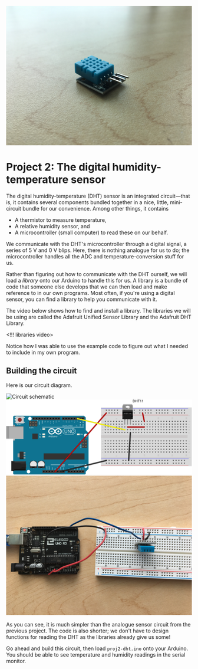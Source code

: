 ![A DHT](images/dht-photo.JPG)

# Project 2: The digital humidity-temperature sensor

The digital humidity-temperature (DHT) sensor is an integrated circuit—that is, it contains several components bundled together in a nice, little, mini-circuit bundle for our convenience. Among other things, it contains

* A thermistor to measure temperature,
* A relative humidity sensor, and
* A microcontroller (small computer) to read these on our behalf.

We communicate with the DHT's microcontroller through a digital signal, a series of 5 V and 0 V blips. Here, there is nothing analogue for us to do; the microcontroller handles all the ADC and temperature-conversion stuff for us.

Rather than figuring out how to communicate with the DHT ourself, we will load a *library* onto our Arduino to handle this for us. A library is a bundle of code that someone else develops that we can then load and make reference to in our own programs. Most often, if you're using a digital sensor, you can find a library to help you communicate with it.

The video below shows how to find and install a library. The libraries we will be using are called the Adafruit Unified Sensor Library and the Adafruit DHT Library.

<!!! libraries video>

Notice how I was able to use the example code to figure out what I needed to include in my own program.

## Building the circuit

Here is our circuit diagram.

![Circuit schematic](images/proj2-schem.svg)
![Breadboard diagram](images/proj2-bb.svg)
![Photo of breadboard](images/proj2-photo.JPG)

As you can see, it is much simpler than the analogue sensor circuit from the previous project. The code is also shorter; we don't have to design functions for reading the DHT as the libraries already give us some!

Go ahead and build this circuit, then load `proj2-dht.ino` onto your Arduino. You should be able to see temperature and humidity readings in the serial monitor.
